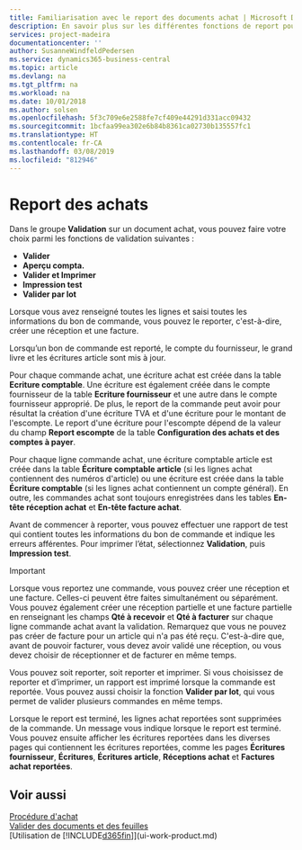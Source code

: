 ```yaml
---
title: Familiarisation avec le report des documents achat | Microsoft Docs
description: En savoir plus sur les différentes fonctions de report pour reporter des documents achat.
services: project-madeira
documentationcenter: ''
author: SusanneWindfeldPedersen
ms.service: dynamics365-business-central
ms.topic: article
ms.devlang: na
ms.tgt_pltfrm: na
ms.workload: na
ms.date: 10/01/2018
ms.author: solsen
ms.openlocfilehash: 5f3c709e6e2588fe7cf409e44291d331acc09432
ms.sourcegitcommit: 1bcfaa99ea302e6b84b8361ca02730b135557fc1
ms.translationtype: HT
ms.contentlocale: fr-CA
ms.lasthandoff: 03/08/2019
ms.locfileid: "812946"
---
```

# <a name="posting-purchases"></a>Report des achats
Dans le groupe **Validation** sur un document achat, vous pouvez faire votre choix parmi les fonctions de validation suivantes :

* **Valider**
* **Aperçu compta.**
* **Valider et Imprimer**
* **Impression test**
* **Valider par lot**

Lorsque vous avez renseigné toutes les lignes et saisi toutes les informations du bon de commande, vous pouvez le reporter, c'est-à-dire, créer une réception et une facture.

Lorsqu’un bon de commande est reporté, le compte du fournisseur, le grand livre et les écritures article sont mis à jour.

Pour chaque commande achat, une écriture achat est créée dans la table **Ecriture comptable**. Une écriture est également créée dans le compte fournisseur de la table **Ecriture fournisseur** et une autre dans le compte fournisseur approprié. De plus, le report de la commande peut avoir pour résultat la création d'une écriture TVA et d'une écriture pour le montant de l'escompte. Le report d'une écriture pour l'escompte dépend de la valeur du champ **Report escompte** de la table **Configuration des achats et des comptes à payer**.

Pour chaque ligne commande achat, une écriture comptable article est créée dans la table **Écriture comptable article** (si les lignes achat contiennent des numéros d'article) ou une écriture est créée dans la table **Écriture comptable** (si les lignes achat contiennent un compte général). En outre, les commandes achat sont toujours enregistrées dans les tables **En-tête réception achat** et **En-tête facture achat**.

Avant de commencer à reporter, vous pouvez effectuer une rapport de test qui contient toutes les informations du bon de commande et indique les erreurs afférentes. Pour imprimer l’état, sélectionnez **Validation**, puis **Impression test**.

> [!IMPORTANT]  
>   Lorsque vous reportez une commande, vous pouvez créer une réception et une facture. Celles-ci peuvent être faites simultanément ou séparément. Vous pouvez également créer une réception partielle et une facture partielle en renseignant les champs **Qté à recevoir** et **Qté à facturer** sur chaque ligne commande achat avant la validation. Remarquez que vous ne pouvez pas créer de facture pour un article qui n'a pas été reçu. C'est-à-dire que, avant de pouvoir facturer, vous devez avoir validé une réception, ou vous devez choisir de réceptionner et de facturer en même temps.

Vous pouvez soit reporter, soit reporter et imprimer. Si vous choisissez de reporter et d’imprimer, un rapport est imprimé lorsque la commande est reportée. Vous pouvez aussi choisir la fonction **Valider par lot**, qui vous permet de valider plusieurs commandes en même temps.

Lorsque le report est terminé, les lignes achat reportées sont supprimées de la commande. Un message vous indique lorsque le report est terminé. Vous pouvez ensuite afficher les écritures reportées dans les diverses pages qui contiennent les écritures reportées, comme les pages **Écritures fournisseur**, **Écritures**, **Écritures article**, **Réceptions achat** et **Factures achat reportées**.

## <a name="see-also"></a>Voir aussi
[Procédure d'achat](purchasing-manage-purchasing.md)  
[Valider des documents et des feuilles](ui-post-documents-journals.md)  
[Utilisation de [!INCLUDE[d365fin](includes/d365fin_md.md)]](ui-work-product.md)

